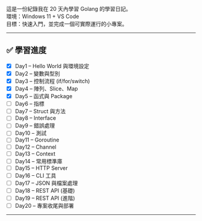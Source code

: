 這是一份紀錄我在 20 天內學習 Golang 的學習日記。  
環境：Windows 11 + VS Code  
目標：快速入門，並完成一個可實際運行的小專案。

---

## ✅ 學習進度

- [x] Day1 – Hello World 與環境設定
- [x] Day2 – 變數與型別
- [x] Day3 – 控制流程 (if/for/switch)
- [x] Day4 – 陣列、Slice、Map
- [x] Day5 – 函式與 Package
- [ ] Day6 – 指標
- [ ] Day7 – Struct 與方法
- [ ] Day8 – Interface
- [ ] Day9 – 錯誤處理
- [ ] Day10 – 測試
- [ ] Day11 – Goroutine
- [ ] Day12 – Channel
- [ ] Day13 – Context
- [ ] Day14 – 常用標準庫
- [ ] Day15 – HTTP Server
- [ ] Day16 – CLI 工具
- [ ] Day17 – JSON 與檔案處理
- [ ] Day18 – REST API (基礎)
- [ ] Day19 – REST API (進階)
- [ ] Day20 – 專案收尾與部署

---